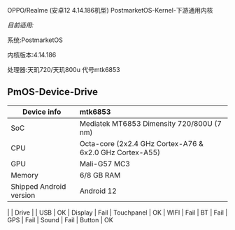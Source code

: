 OPPO/Realme  (安卓12 4.14.186机型)  PostmarketOS-Kernel-下游通用内核


*目前适用:*

系统:PostmarketOS

内核版本:4.14.186

处理器:天玑720/天玑800u 代号mtk6853


## PmOS-Device-Drive

| Device info             | mtk6853                                  |
| ----------------------- | :---------------------------------------------------------|
| SoC                     | Mediatek MT6853 Dimensity 720/800U (7 nm)                             |
| CPU                     | Octa-core (2x2.4 GHz Cortex-A76 & 6x2.0 GHz Cortex-A55)     |
| GPU                     | Mali-G57 MC3                                                 |
| Memory                  | 6/8 GB RAM                                                     |
| Shipped Android version | Android 12
|
| Drive                   |
|  USB                    |  OK
|  Display                |  Fail
|  Touchpanel             |  OK
|  WIFI                   |  Fail
|  BT                     |  Fail
|  GPS                    |  Fail
|  Sound                  |  Fail
|  Button                 |  OK

